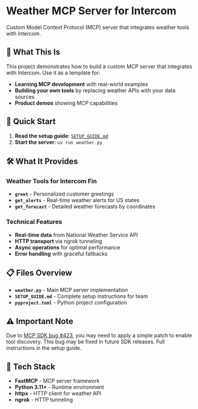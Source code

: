 # Weather MCP Server for Intercom

Custom Model Context Protocol (MCP) server that integrates weather tools with Intercom.

## 🎯 What This Is

This project demonstrates how to build a custom MCP server that integrates with Intercom. Use it as a template for:
- **Learning MCP development** with real-world examples
- **Building your own tools** by replacing weather APIs with your data sources
- **Product demos** showing MCP capabilities

## 🚀 Quick Start

1. **Read the setup guide**: [`SETUP_GUIDE.md`](./SETUP_GUIDE.md)
2. **Start the server**: `uv run weather.py`

## 🛠️ What It Provides

### Weather Tools for Intercom Fin
- **`greet`** - Personalized customer greetings
- **`get_alerts`** - Real-time weather alerts for US states
- **`get_forecast`** - Detailed weather forecasts by coordinates

### Technical Features
- **Real-time data** from National Weather Service API
- **HTTP transport** via ngrok tunneling
- **Async operations** for optimal performance
- **Error handling** with graceful fallbacks

## 📋 Files Overview

- **`weather.py`** - Main MCP server implementation
- **`SETUP_GUIDE.md`** - Complete setup instructions for team
- **`pyproject.toml`** - Python project configuration

## ⚠️ Important Note

Due to [MCP SDK bug #423](https://github.com/modelcontextprotocol/python-sdk/issues/423), you may need to apply a simple patch to enable tool discovery. This bug may be fixed in future SDK releases. Full instructions in the setup guide.

## 🔧 Tech Stack

- **FastMCP** - MCP server framework
- **Python 3.11+** - Runtime environment
- **httpx** - HTTP client for weather API
- **ngrok** - HTTP tunneling
